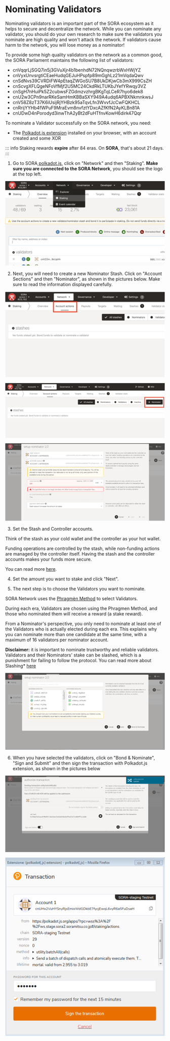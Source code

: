 # Nominating Validators

Nominating validators is an important part of the SORA ecosystem as it helps to secure and decentralize the network. While you can nominate any validator, you should do your own research to make sure the validators you nominate are high quality and won't attack the network. If validators cause harm to the network, you will lose money as a nominator!

To provide some high quality validators on the network as a common good, the SORA Parliament maintains the following list of validators:

- cnVqqrLjSGQ7in5j3GVuXjr4b1benhdN72NQnqwzrbWxHWjYZ
- cnVyxUnvsrgtiCEaeHudqGEJuHPspfp89mGghLz21mVqdaQwv
- cnSdNvs39CVRDiFW4pEtaqZWGoSU7B8UkDKjwCb3mX999CsZH
- cnScvgXFLQgeNFoVfMjf2U5MC24CkdRkLTUKbJYefYRwqy3VZ
- cnSgH7nHuiPk5Z2cubwsFZGdmzvzhrgBKgTqLCeR7hyo6dek8
- cnU2w3CPn9narRKeSamHmKBBaSXY949A4udq6APBXNkmnkwsJ
- cnV58Z8zT37K6iUsijRjYHBzk95aTqvLfn3WvvfJcCwFQKHCL
- cnRrijYYHb4fWPuF9MraEvm8nvfztYDxcAZfKfN2AyKLBn81A
- cnUDwD4nPorodyd3inwThA2yBt2dFuHTfnvKowH6dirk47Qqr

To nominate a Validator successfully on the SORA network, you need:

- The [Polkadot.js extension](https://polkadot.js.org/extension/) installed on your browser, with an account created and some XOR

::: info 
Staking rewards **expire** after 84 eras. On **SORA**, that's about 21 days.
:::

1. Go to SORA[ polkadot.js](https://polkadot.js.org/apps/?rpc=wss%3A%2F%2Fws.sora2.soramitsu.co.jp#/staking), click on "Network" and then "Staking". **Make sure you are connected to the SORA Network**, you should see the logo at the top left.

![](.gitbook/assets/polkadotjs-staking-tab.png)

2. Next, you will need to create a new Nominator Stash. Click on "Account Sections" and then "Nominator", as shown in the pictures below. Make sure to read the information displayed carefully.

![](.gitbook/assets/polkadotjs-account-actions.png)

![](.gitbook/assets/polkadotjs-nominator-button.png)

![](.gitbook/assets/polkadotjs-setup-nominator.png)

3. Set the Stash and Controller accounts.

Think of the stash as your cold wallet and the controller as your hot wallet.

Funding operations are controlled by the stash, while non-funding actions are managed by the controller itself. Having the stash and the controller accounts makes your funds more secure.

You can read more [here](https://www.holdpolkadot.com/post/stash-account-controller-account-on-polkadot-and-kusama).

4. Set the amount you want to stake and click "Next".

5. The next step is to choose the Validators you want to nominate.

SORA Network uses the [Phragmèn Method](https://wiki.polkadot.network/docs/en/learn-phragmen) to select Validators.

During each era, Validators are chosen using the Phragmen Method, and those who nominated them will receive a reward (a stake reward).

From a Nominator's perspective, you only need to nominate at least one of the Validators who is actually elected during each era. This explains why you can nominate more than one candidate at the same time, with a maximum of 16 validators per nominator account.

**Disclaimer:** it is important to nominate trustworthy and reliable validators. Validators and their Nominators' stake can be slashed, which is a punishment for failing to follow the protocol. You can read more about Slashing\* [here](https://w3f-research.readthedocs.io/en/latest/polkadot/slashing/amounts.html)

![](.gitbook/assets/polkadotjs-setup-nominator-step2.png)

6. When you have selected the validators, click on "Bond & Nominate", "Sign and Submit" and then sign the transaction with Polkadot.js extension, as shown in the pictures below

![](.gitbook/assets/polkadotjs-bond-and-nomintate-extrinsic.png)

![](.gitbook/assets/polkadotjs-bond-and-nomintate-extrinsic-signing.png)
